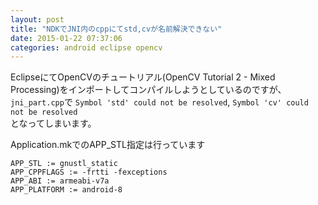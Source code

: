 ```yaml
---
layout: post
title: "NDKでJNI内のcppにてstd,cvが名前解決できない"
date: 2015-01-22 07:37:06
categories: android eclipse opencv
---
```

<p>EclipseにてOpenCVのチュートリアル(OpenCV Tutorial 2 - Mixed Processing)をインポートしてコンパイルしようとしているのですが、<br>
<code>jni_part.cpp</code>で <code>Symbol 'std' could not be resolved</code>, <code>Symbol 'cv' could not be resolved</code><br>
となってしまいます。</p>

<p>Application.mkでのAPP_STL指定は行っています</p>

<pre><code>APP_STL := gnustl_static
APP_CPPFLAGS := -frtti -fexceptions
APP_ABI := armeabi-v7a
APP_PLATFORM := android-8
</code></pre>
